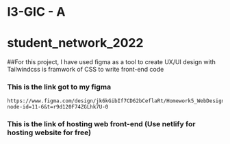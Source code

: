 # I3-GIC - A
# student_network_2022
##For this project, I have used figma as a tool to create UX/UI design with Tailwindcss is framwork of CSS to write front-end code
### This is the link got to my figma
    https://www.figma.com/design/jk6kGibIf7CD62bCeflaRt/Homework5_WebDesign_HENG_MENGHY_e20200276?node-id=11-6&t=r9d120F74ZGLhk7U-0
    
### This is the link of hosting web front-end (Use netlify for hosting website for free)


